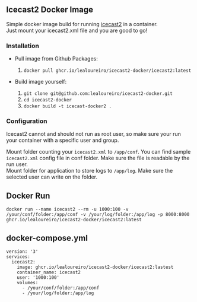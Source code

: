 ## Icecast2 Docker Image

Simple docker image build for running [icecast2](https://icecast.org/) in a container. \
Just mount your icecast2.xml file and you are good to go!

### Installation

- Pull image from Github Packages:
  1. `docker pull ghcr.io/lealoureiro/icecast2-docker/icecast2:latest`

- Build image yourself:
  1. `git clone git@github.com:lealoureiro/icecast2-docker.git`
  2. `cd icecast2-docker`
  2. `docker build -t icecast-docker2 .`


### Configuration

Icecast2 cannot and should not run as root user, so make sure your run your container with a specific user and group.

Mount folder counting your `icecast2.xml` to `/app/conf`. You can find sample `icecast2.xml` config file in conf folder. Make sure the file is readable by the run user.\
Mount folder for application to store logs to `/app/log`. Make sure the selected user can write on the folder.


## Docker Run

`docker run --name icecast2 --rm -u 1000:100 -v /your/conf/folder:/app/conf -v /your/log/folder:/app/log -p 8000:8000 ghcr.io/lealoureiro/icecast2-docker/icecast2:latest`

## docker-compose.yml

```
version: '3'
services:
  icecast2:
    image: ghcr.io/lealoureiro/icecast2-docker/icecast2:lastest
    container_name: icecast2
    user: '1000:100'
    volumes:
      - /your/conf/folder:/app/conf
      - /your/log/folder:/app/log
```
